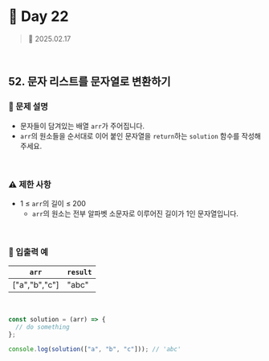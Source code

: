 # 🌻 Day 22

> 📅 2025.02.17

<br>

## 52. 문자 리스트를 문자열로 변환하기

### 📍 문제 설명

- 문자들이 담겨있는 배열 `arr`가 주어집니다.
- `arr`의 원소들을 순서대로 이어 붙인 문자열을 `return`하는 `solution` 함수를 작성해 주세요.

<br>

### ⚠️ 제한 사항

- 1 ≤ `arr`의 길이 ≤ 200
  - `arr`의 원소는 전부 알파벳 소문자로 이루어진 길이가 1인 문자열입니다.

<br>

### 👀 입출력 예

| `arr`         | `result` |
| ------------- | -------- |
| ["a","b","c"] | "abc"    |

<br>

```javascript
const solution = (arr) => {
  // do something
};

console.log(solution(["a", "b", "c"])); // 'abc'
```
